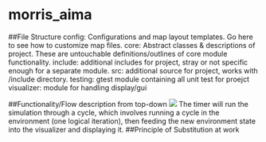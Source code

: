 # morris_aima

##File Structure
	config: 	Configurations and map layout templates. Go here to see how to customize map files.
	core: 		Abstract classes & descriptions of project. These are untouchable definitions/outlines of core module functionality. 
	include: 	additional includes for project, stray or not specific enough for a separate module.
	src: 		additional source for project, works with /include directory.
	testing: 	gtest module containing all unit test for proejct
	visualizer: module for handling display/gui 


##Functionality/Flow description from top-down
![]({{site.baseurl}}/http://i.imgur.com/SDDS5mA.png)
The timer will run the simulation through a cycle, which involves running a cycle in the environment (one logical iteration), then feeding the new environment state into the visualizer and displaying it.
##Principle of Substitution at work
